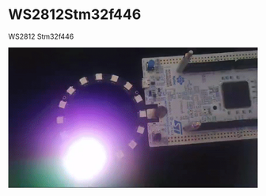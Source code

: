 # WS2812Stm32f446

WS2812 Stm32f446

![Description](https://github.com/ByTaymur/WS2812Stm32f446/raw/main/CubemxConfig/10.gif)
